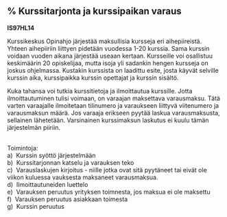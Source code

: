 % Kurssitarjonta ja kurssipaikan varaus
-------------------------------------

**IS97HL14**

Kurssikeskus Opinahjo järjestää maksullisia kursseja eri aihepiireistä.
Yhteen aihepiiriin liittyen pidetään vuodessa 1-20 kurssia. Sama kurssin
voidaan vuoden aikana järjestää useaan kertaan. Kursseille voi
osallistuu keskimäärin 20 opiskelijaa, mutta isoja yli sadankin hengen
kursseja on joskus ohjelmassa. Kustakin kurssista on laadittu esite,
josta käyvät selville kurssin aika, kurssipaikka kurssin opettajat ja
kurssin sisältö.

Kuka tahansa voi tutkia kurssitietoja ja ilmoittautua kurssille. Jotta
ilmoittautuminen tulisi voimaan, on varaajan maksettava varausmaksu.
Tätä varten varaajalle ilmoitetaan tilinumero ja varaukseen liittyvä
viitenumero ja varausmaksun määrä. Jos varaaja erikseen pyytää laskua
varausmaksusta, sellainen lähetetään. Varsinainen kurssimaksun laskutus
ei kuulu tämän järjestelmän piiriin. \
 

Toimintoja: \
a)  Kurssin syöttö järjestelmään \
b)  Kurssitarjonnan katselu ja varauksen teko \
c)  Varauslaskujen kirjoitus - niille jotka ovat sitä pyytäneet tai
eivät ole viikon kuluessa vauksesta maksaneet varausmaksua. \
d)  Ilmoittautuneiden luettelo \
e)  Varauksen peruutus yrityksen toimnesta, jos maksua ei ole maksettu \
f)  Varauksen peruutus asiakkaan toimesta \
g)  Kurssin peruutus \
 
